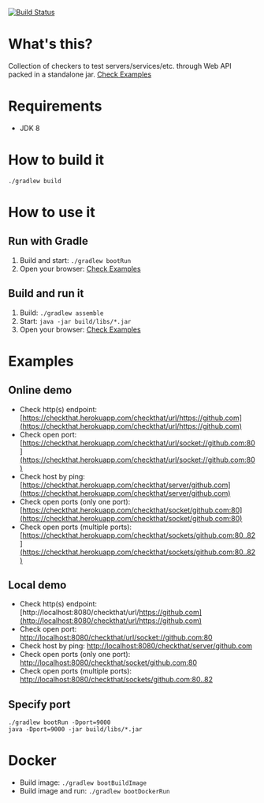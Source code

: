 [![Build Status](https://github.com/jonatan-ivanov/checkthat/actions/workflows/gradle.yml/badge.svg)](https://github.com/jonatan-ivanov/checkthat/actions)

# What's this?
Collection of checkers to test servers/services/etc. through Web API packed in a standalone jar. [Check Examples](#online-demo)

# Requirements
* JDK 8

# How to build it
`./gradlew build`

# How to use it
## Run with Gradle
1. Build and start: `./gradlew bootRun`
2. Open your browser: [Check Examples](#local-demo)

## Build and run it
1. Build: `./gradlew assemble`
2. Start: `java -jar build/libs/*.jar`
3. Open your browser: [Check Examples](#local-demo)

# Examples
## Online demo
- Check http(s) endpoint: [https://checkthat.herokuapp.com/checkthat/url/https://github.com](https://checkthat.herokuapp.com/checkthat/url/https://github.com)
- Check open port: [https://checkthat.herokuapp.com/checkthat/url/socket://github.com:80](https://checkthat.herokuapp.com/checkthat/url/socket://github.com:80)
- Check host by ping: [https://checkthat.herokuapp.com/checkthat/server/github.com](https://checkthat.herokuapp.com/checkthat/server/github.com)
- Check open ports (only one port): [https://checkthat.herokuapp.com/checkthat/socket/github.com:80](https://checkthat.herokuapp.com/checkthat/socket/github.com:80)
- Check open ports (multiple ports): [https://checkthat.herokuapp.com/checkthat/sockets/github.com:80..82](https://checkthat.herokuapp.com/checkthat/sockets/github.com:80..82)

## Local demo
- Check http(s) endpoint: [http://localhost:8080/checkthat/url/https://github.com](http://localhost:8080/checkthat/url/https://github.com)
- Check open port: [http://localhost:8080/checkthat/url/socket://github.com:80](http://localhost:8080/checkthat/url/socket://github.com:80)
- Check host by ping: [http://localhost:8080/checkthat/server/github.com](http://localhost:8080/checkthat/server/github.com)
- Check open ports (only one port): [http://localhost:8080/checkthat/socket/github.com:80](http://localhost:8080/checkthat/socket/github.com:80)
- Check open ports (multiple ports): [http://localhost:8080/checkthat/sockets/github.com:80..82](http://localhost:8080/checkthat/sockets/github.com:80..82)

## Specify port
```
./gradlew bootRun -Dport=9000
java -Dport=9000 -jar build/libs/*.jar
```

# Docker
- Build image: `./gradlew bootBuildImage`
- Build image and run: `./gradlew bootDockerRun`
